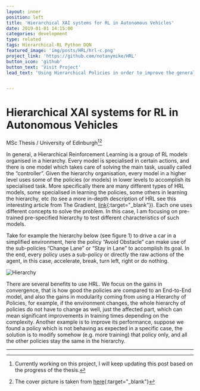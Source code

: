 ```yaml
---
layout: inner
position: left
title: 'Hierarchical XAI systems for RL in Autonomous Vehicles'
date: 2019-01-01 14:15:00
categories: development
type: related
tags: Hierarchical-RL Python DQN
featured_image: 'img/posts/HRL/hrl-c.png'
project_link: 'https://github.com/notanymike/HRL'
button_icon: 'github'
button_text: 'Visit Project'
lead_text: 'Using Hierarchical Policies in order to improve the general performance of RL models'


---
```


# Hierarchical XAI systems for RL in Autonomous Vehicles

MSc Thesis / University of Edinburgh[^1][^2]

In general, a Hierarchical Reinforcement Learning is a group of RL models organised in a hierarchy. Every model is specialised in certain actions, and there is one model which takes care of solving the main task, usually called the “controller”. Given the hierarchy organisation, every model in a higher level uses some of the policies (or models) in lower levels to accomplish its specialised task. More specifically there are many different types of HRL models, some specialised in learning the policies, some others in learning the hierarchy, etc (to see a more in-depth description of HRL see this interesting article from The Gradient, [link](https://thegradient.pub/the-promise-of-hierarchical-reinforcement-learning){:target="_blank"}). Each one uses different concepts to solve the problem. In this case, I am focusing on pre-trained pre-specified hierarchy to test different characteristics of such models. 

Take for example the hierarchy below (see figure 1) to drive a car in a simplified environment, here the policy “Avoid Obstacle” can make use of the sub-policies “Change Lane” or “Stay in Lane” to accomplish its goal. In the end, every policy uses a sub-policy or directly the raw actions of the agent, in this case, accelerate, break, turn left, right or do nothing.

![Hierarchy](/site/img/posts/HRL/Hierarchy.png)

There are several benefits to use HRL. We focus on the gains in convergence, that is how good the policies are compared to an End-to-End model, and also the gains in modularity coming from using a Hierarchy of Policies, for example, if the environment changes, the whole hierarchy of policies do not have to change as well, just the affected part, which can mean significant improvements in training times depending on the complexity. Another example is to improve its performance, suppose we found a policy which is not behaving as expected in a specific case, the solution is to modify somehow (e.g. more training) that policy only, and all the other policies stay the same in the hierarchy.

------

[^1]: Currently working on this project, I will keep updating this post based on the progress of the thesis.
[^2]: The cover picture is taken from [here](<https://arxiv.org/pdf/1710.09767.pdf>){:target="_blank"}